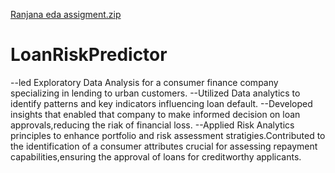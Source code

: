 [Ranjana eda assigment.zip](https://github.com/iamRanjana/LoanRiskPredictor/files/13795283/Ranjana.eda.assigment.zip)
# LoanRiskPredictor
--led Exploratory Data Analysis for a consumer finance company specializing in lending to urban customers.
--Utilized Data analytics to identify patterns and key indicators influencing loan default.
--Developed insights that enabled that company to make informed decision on loan approvals,reducing the riak of financial loss.
--Applied Risk Analytics principles to enhance portfolio and risk assessment stratigies.Contributed to the identification of a consumer attributes crucial for assessing repayment capabilities,ensuring the approval 
 of loans for creditworthy applicants.
